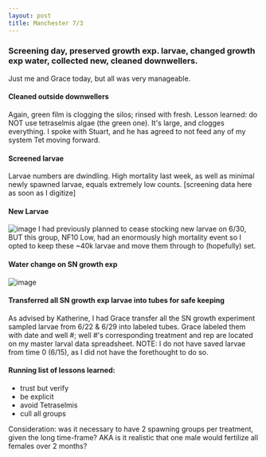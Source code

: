 ```yaml
---
layout: post
title: Manchester 7/3
---
```


### Screening day, preserved growth exp. larvae, changed growth exp water, collected new, cleaned downwellers.
Just me and Grace today, but all was very manageable. 

#### Cleaned outside downwellers
Again, green film is clogging the silos; rinsed with fresh. Lesson learned: do NOT use tetraselmis algae (the green one). It's large, and clogges everything. I spoke with Stuart, and he has agreed to not feed any of my system Tet moving forward.

#### Screened larvae
Larvae numbers are dwindling.  High mortality last week, as well as minimal newly spawned larvae, equals extremely low counts. 
[screening data here as soon as I digitize]

#### New Larvae
![image](https://user-images.githubusercontent.com/17264765/27981664-61755444-6344-11e7-91be-6601e651b4ec.png)
I had previously planned to cease stocking new larvae on 6/30, BUT this group, NF10 Low, had an enormously high mortality event so I opted to keep these ~40k larvae and move them through to (hopefully) set. 

#### Water change on SN growth exp
![image](https://user-images.githubusercontent.com/17264765/27981674-a3353a8e-6344-11e7-914a-eb082879879d.png)

#### Transferred all SN growth exp larvae into tubes for safe keeping
As advised by Katherine, I had Grace transfer all the SN growth experiment sampled larvae from 6/22 & 6/29 into labeled tubes. Grace labeled them with date and well #; well #'s corresponding treatment and rep are located on my master larval data spreadsheet. NOTE: I do not have saved larvae from time 0 (6/15), as I did not have the forethought to do so. 

#### Running list of lessons learned:
  * trust but verify
  * be explicit
  * avoid Tetraselmis
  * cull all groups 

Consideration: was it necessary to have 2 spawning groups per treatment, given the long time-frame? AKA is it realistic that one male would fertilize all females over 2 months? 
